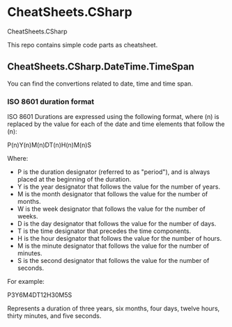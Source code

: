 # CheatSheets.CSharp
CheatSheets.CSharp

This repo contains simple code parts as cheatsheet.

## CheatSheets.CSharp.DateTime.TimeSpan

You can find the convertions related to date, time and time span.

### ISO 8601 duration format
ISO 8601 Durations are expressed using the following format, where (n) is replaced by the value for each of the date and time elements that follow the (n):

P(n)Y(n)M(n)DT(n)H(n)M(n)S

Where:

*  P is the duration designator (referred to as "period"), and is always placed at the beginning of the duration.
*  Y is the year designator that follows the value for the number of years.
*  M is the month designator that follows the value for the number of months.
*  W is the week designator that follows the value for the number of weeks.
*  D is the day designator that follows the value for the number of days.
*  T is the time designator that precedes the time components.
*  H is the hour designator that follows the value for the number of hours.
*  M is the minute designator that follows the value for the number of minutes.
*  S is the second designator that follows the value for the number of seconds.


For example:

P3Y6M4DT12H30M5S

Represents a duration of three years, six months, four days, twelve hours, thirty minutes, and five seconds.
